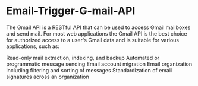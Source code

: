 # Email-Trigger-G-mail-API

The Gmail API is a RESTful API that can be used to access Gmail mailboxes and send mail. For most web applications the Gmail API is the best choice for authorized access to a user's Gmail data and is suitable for various applications, such as:

Read-only mail extraction, indexing, and backup
Automated or programmatic message sending
Email account migration
Email organization including filtering and sorting of messages
Standardization of email signatures across an organization
